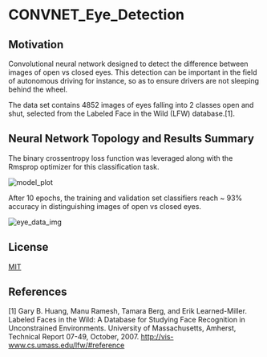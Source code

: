# CONVNET_Eye_Detection

## Motivation
Convolutional neural network designed to detect the difference between images of open vs closed eyes. This detection can be important in the field of autonomous driving for instance, so as to ensure drivers are not sleeping behind the wheel. 

The data set contains 4852 images of eyes falling into 2 classes open and shut, selected from the Labeled Face in the Wild (LFW) database.[1].

## Neural Network Topology and Results Summary

The binary crossentropy loss function was leveraged along with the Rmsprop optimizer for this classification task.

![model_plot](https://user-images.githubusercontent.com/48378196/111556181-09182980-87de-11eb-8425-8c1b593cb1d0.png)

After 10 epochs, the training and validation set classifiers reach ~ 93% accuracy in distinguishing images of open vs closed eyes. 

![eye_data_img](https://user-images.githubusercontent.com/48378196/111556310-5b594a80-87de-11eb-922d-36d04ed2a3ae.png)

## License
[MIT](https://choosealicense.com/licenses/mit/) 

## References
[1]  Gary B. Huang, Manu Ramesh, Tamara Berg, and Erik Learned-Miller.
Labeled Faces in the Wild: A Database for Studying Face Recognition in Unconstrained Environments.
University of Massachusetts, Amherst, Technical Report 07-49, October, 2007.
http://vis-www.cs.umass.edu/lfw/#reference 
